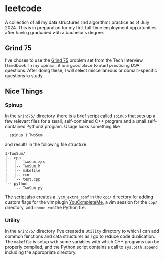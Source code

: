 # leetcode
A collection of all my data structures and algorithms practice as of July 2024.
This is in preparation for my first full-time employment opportunities after
having graduated with a bachelor's degree.

## Grind 75
I've chosen to use the [Grind 75](https://www.techinterviewhandbook.org/grind75)
problem set from the Tech Interview Handbook. In my opinion, it is a good place
to start practicing DSA questions. After doing these, I will select
miscellaneous or domain-specific questions to study.

## Nice Things
### Spinup
In the `Grind75/` directory, there is a brief script called `spinup` that
sets up a few relevant files for a small, self-contained C++ program and a small
self-contained Python3 program. Usage looks something like

```
. spinup 1 TwoSum
```

and results in the following file structure.

```
1-TwoSum/
|-- cpp
|   |-- TwoSum.cpp
|   |-- TwoSum.h
|   |-- makefile
|   |-- run
|   `-- test.cpp
`-- python
    `-- TwoSum.py
```

The script also creates a `.ycm_extra_conf` in the `cpp/` directory for adding
custom flags for the vim plugin
[YouCompleteMe](https://github.com/ycm-core/YouCompleteMe), a vim session for
the `cpp/` directory, and `chmod +x`s the Python file.

### Utility
In the `Grind75/` directory, I've created a `Utility` directory to which I can
add common functions and data structures as I go to reduce code duplication.
The `makefile` is setup with some variables with which C++ programs can be
properly compiled, and the Python script contains a call to `sys.path.append`
including the appropriate directory.  
